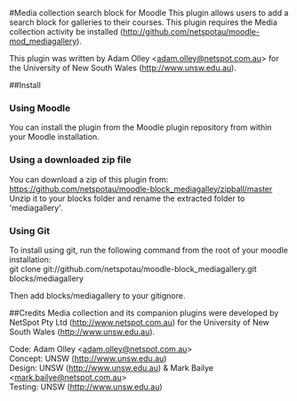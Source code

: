 #Media collection search block for Moodle
This plugin allows users to add a search block for galleries to their courses. This plugin requires the Media collection activity be installed (http://github.com/netspotau/moodle-mod_mediagallery).

This plugin was written by Adam Olley \<adam.olley@netspot.com.au\> for the University of New South Wales (http://www.unsw.edu.au).

##Install
### Using Moodle
You can install the plugin from the Moodle plugin repository from within your Moodle installation.
### Using a downloaded zip file
You can download a zip of this plugin from: https://github.com/netspotau/moodle-block_mediagalley/zipball/master  
Unzip it to your blocks folder and rename the extracted folder to 'mediagallery'.
### Using Git
To install using git, run the following command from the root of your moodle installation:  
git clone git://github.com/netspotau/moodle-block_mediagallery.git blocks/mediagallery  

Then add blocks/mediagallery to your gitignore.

##Credits
Media collection and its companion plugins were developed by NetSpot Pty Ltd (http://www.netspot.com.au) for the University of New South Wales (http://www.unsw.edu.au).

Code: Adam Olley \<adam.olley@netspot.com.au\>  
Concept: UNSW (http://www.unsw.edu.au)  
Design: UNSW (http://www.unsw.edu.au) & Mark Bailye \<mark.bailye@netspot.com.au\>  
Testing: UNSW (http://www.unsw.edu.au)  

